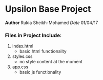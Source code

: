 # Upsilon Base Project
**Author** Rukia Sheikh-Mohamed
*Date* 01/04/17
### Files in Project Include:
1. index.html
	* basic html functionality
2. styles.css
	* no style content at the moment
3. app.css
	* basic js functionality
